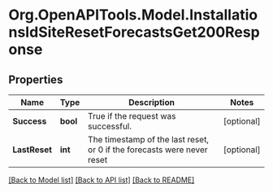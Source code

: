 # Org.OpenAPITools.Model.InstallationsIdSiteResetForecastsGet200Response

## Properties

Name | Type | Description | Notes
------------ | ------------- | ------------- | -------------
**Success** | **bool** | True if the request was successful. | [optional] 
**LastReset** | **int** | The timestamp of the last reset, or 0 if the forecasts were never reset | [optional] 

[[Back to Model list]](../../README.md#documentation-for-models) [[Back to API list]](../../README.md#documentation-for-api-endpoints) [[Back to README]](../../README.md)

